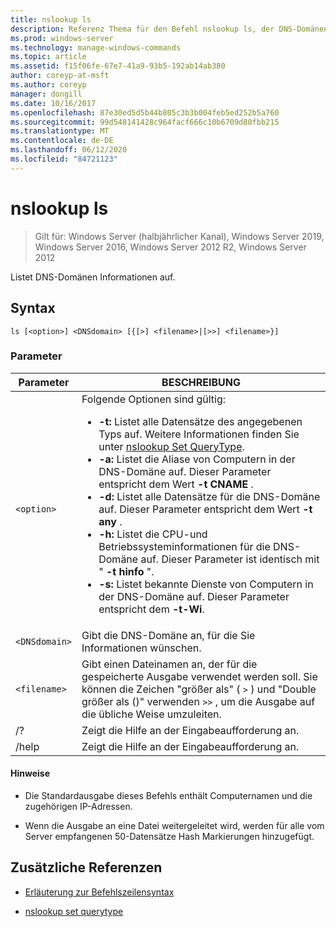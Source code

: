 ```yaml
---
title: nslookup ls
description: Referenz Thema für den Befehl nslookup ls, der DNS-Domänen Informationen auflistet.
ms.prod: windows-server
ms.technology: manage-windows-commands
ms.topic: article
ms.assetid: f15f06fe-67e7-41a9-93b5-192ab14ab380
author: coreyp-at-msft
ms.author: coreyp
manager: dongill
ms.date: 10/16/2017
ms.openlocfilehash: 87e30ed5d5b44b805c3b3b004feb5ed252b5a760
ms.sourcegitcommit: 99d548141428c964facf666c10b6709d80fbb215
ms.translationtype: MT
ms.contentlocale: de-DE
ms.lasthandoff: 06/12/2020
ms.locfileid: "84721123"
---
```

# <a name="nslookup-ls"></a>nslookup ls

> Gilt für: Windows Server (halbjährlicher Kanal), Windows Server 2019, Windows Server 2016, Windows Server 2012 R2, Windows Server 2012

Listet DNS-Domänen Informationen auf.

## <a name="syntax"></a>Syntax

```
ls [<option>] <DNSdomain> [{[>] <filename>|[>>] <filename>}]
```

### <a name="parameters"></a>Parameter

| Parameter | BESCHREIBUNG |
| --------- | ----------- |
| `<option>` | Folgende Optionen sind gültig:<ul><li>**-t:** Listet alle Datensätze des angegebenen Typs auf. Weitere Informationen finden Sie unter [nslookup Set QueryType](nslookup-set-querytype.md).</li><li>**-a:** Listet die Aliase von Computern in der DNS-Domäne auf. Dieser Parameter entspricht dem Wert **-t CNAME** .</li><li>**-d:** Listet alle Datensätze für die DNS-Domäne auf. Dieser Parameter entspricht dem Wert **-t any** .</li><li>**-h:** Listet die CPU-und Betriebssysteminformationen für die DNS-Domäne auf. Dieser Parameter ist identisch mit " **-t hinfo** ".</li><li>**-s:** Listet bekannte Dienste von Computern in der DNS-Domäne auf. Dieser Parameter entspricht dem **-t-Wi**. |
| `<DNSdomain>` | Gibt die DNS-Domäne an, für die Sie Informationen wünschen. |
| `<filename>` | Gibt einen Dateinamen an, der für die gespeicherte Ausgabe verwendet werden soll. Sie können die Zeichen "größer als" ( `>` ) und "Double größer als ()" verwenden `>>` , um die Ausgabe auf die übliche Weise umzuleiten. |
| /? | Zeigt die Hilfe an der Eingabeaufforderung an. |
| /help | Zeigt die Hilfe an der Eingabeaufforderung an. |

#### <a name="remarks"></a>Hinweise

- Die Standardausgabe dieses Befehls enthält Computernamen und die zugehörigen IP-Adressen.

- Wenn die Ausgabe an eine Datei weitergeleitet wird, werden für alle vom Server empfangenen 50-Datensätze Hash Markierungen hinzugefügt.

## <a name="additional-references"></a>Zusätzliche Referenzen

- [Erläuterung zur Befehlszeilensyntax](command-line-syntax-key.md)

- [nslookup set querytype](nslookup-set-querytype.md)
